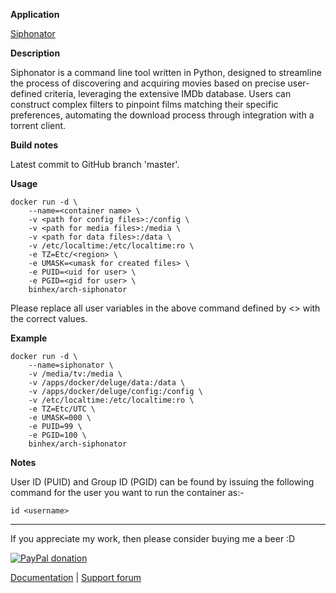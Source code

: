 **Application**

[Siphonator](https://github.com/binhex/siphonator)

**Description**

Siphonator is a command line tool written in Python, designed to streamline the process of discovering and acquiring movies based on precise user-defined criteria, leveraging the extensive IMDb database. Users can construct complex filters to pinpoint films matching their specific preferences, automating the download process through integration with a torrent client.

**Build notes**

Latest commit to GitHub branch 'master'.

**Usage**
```
docker run -d \
    --name=<container name> \
    -v <path for config files>:/config \
    -v <path for media files>:/media \
    -v <path for data files>:/data \
    -v /etc/localtime:/etc/localtime:ro \
    -e TZ=Etc/<region> \
    -e UMASK=<umask for created files> \
    -e PUID=<uid for user> \
    -e PGID=<gid for user> \
    binhex/arch-siphonator
```

Please replace all user variables in the above command defined by <> with the correct values.

**Example**
```
docker run -d \
    --name=siphonator \
    -v /media/tv:/media \
    -v /apps/docker/deluge/data:/data \
    -v /apps/docker/deluge/config:/config \
    -v /etc/localtime:/etc/localtime:ro \
    -e TZ=Etc/UTC \
    -e UMASK=000 \
    -e PUID=99 \
    -e PGID=100 \
    binhex/arch-siphonator
```

**Notes**

User ID (PUID) and Group ID (PGID) can be found by issuing the following command for the user you want to run the container as:-

```
id <username>
```
___
If you appreciate my work, then please consider buying me a beer  :D

[![PayPal donation](https://www.paypal.com/en_US/i/btn/btn_donate_SM.gif)](https://www.paypal.com/cgi-bin/webscr?cmd=_s-xclick&hosted_button_id=MM5E27UX6AUU4)

[Documentation](https://github.com/binhex/documentation) | [Support forum](https://forums.unraid.net/topic/)
